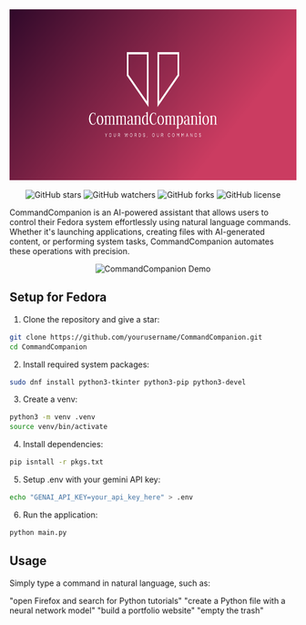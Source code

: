 <div align="center">
    <img src="CommandCompanion-logo/cover.png" alt="ComComp logo" style="width: 700px; height: 300px;">
</div>

<div align="center">
  
![GitHub stars](https://img.shields.io/github/stars/negativenagesh/CommandCompanion?style=social)
![GitHub watchers](https://img.shields.io/github/watchers/negativenagesh/CommandCompanion?style=social)
![GitHub forks](https://img.shields.io/github/forks/negativenagesh/CommandCompanion?style=social)
![GitHub license](https://img.shields.io/github/license/negativenagesh/CommandCompanion)
</div>

CommandCompanion is an AI-powered assistant that allows users to control their Fedora system effortlessly using natural language commands. Whether it's launching applications, creating files with AI-generated content, or performing system tasks, CommandCompanion automates these operations with precision.

<div align="center">
  <img src="demo/demo.gif" alt="CommandCompanion Demo" width="800">
</div>

## Setup for Fedora

1. Clone the repository and give a star:

```zsh
git clone https://github.com/yourusername/CommandCompanion.git
cd CommandCompanion
```

2. Install required system packages:

```zsh
sudo dnf install python3-tkinter python3-pip python3-devel
```

3. Create a venv:

```zsh
python3 -m venv .venv
source venv/bin/activate
```

4. Install dependencies:

```zsh
pip isntall -r pkgs.txt
```

5. Setup .env with your gemini API key:

```zsh
echo "GENAI_API_KEY=your_api_key_here" > .env
```

6. Run the application:

```zsh
python main.py
```

## Usage

Simply type a command in natural language, such as:

"open Firefox and search for Python tutorials"
"create a Python file with a neural network model"
"build a portfolio website"
"empty the trash"
